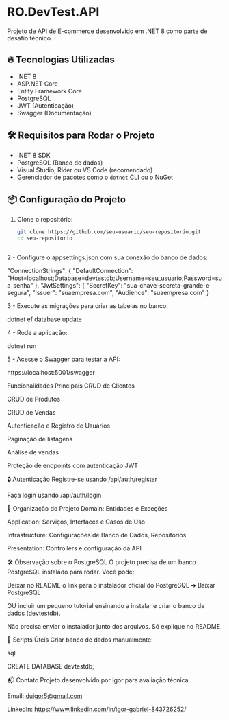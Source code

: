 # RO.DevTest.API

Projeto de API de E-commerce desenvolvido em .NET 8 como parte de desafio técnico.

## 🔥 Tecnologias Utilizadas
- .NET 8
- ASP.NET Core
- Entity Framework Core
- PostgreSQL
- JWT (Autenticação)
- Swagger (Documentação)

## 🛠️ Requisitos para Rodar o Projeto
- .NET 8 SDK
- PostgreSQL (Banco de dados)
- Visual Studio, Rider ou VS Code (recomendado)
- Gerenciador de pacotes como o `dotnet` CLI ou o NuGet

## 📦 Configuração do Projeto

1. Clone o repositório:
   ```bash
   git clone https://github.com/seu-usuario/seu-repositorio.git
   cd seu-repositorio



2 - Configure o appsettings.json com sua conexão do banco de dados:

"ConnectionStrings": {
  "DefaultConnection": "Host=localhost;Database=devtestdb;Username=seu_usuario;Password=sua_senha"
},
"JwtSettings": {
  "SecretKey": "sua-chave-secreta-grande-e-segura",
  "Issuer": "suaempresa.com",
  "Audience": "suaempresa.com"
}

3 - Execute as migrações para criar as tabelas no banco:

dotnet ef database update

4 - Rode a aplicação:

dotnet run

5 - Acesse o Swagger para testar a API:

https://localhost:5001/swagger


Funcionalidades Principais
CRUD de Clientes

CRUD de Produtos

CRUD de Vendas

Autenticação e Registro de Usuários

Paginação de listagens

Análise de vendas

Proteção de endpoints com autenticação JWT

🔒 Autenticação
Registre-se usando /api/auth/register

Faça login usando /api/auth/login

📂 Organização do Projeto
Domain: Entidades e Exceções

Application: Serviços, Interfaces e Casos de Uso

Infrastructure: Configurações de Banco de Dados, Repositórios

Presentation: Controllers e configuração da API

🛠️ Observação sobre o PostgreSQL
O projeto precisa de um banco PostgreSQL instalado para rodar.
Você pode:

Deixar no README o link para o instalador oficial do PostgreSQL ➔ Baixar PostgreSQL

OU incluir um pequeno tutorial ensinando a instalar e criar o banco de dados (devtestdb).

Não precisa enviar o instalador junto dos arquivos. Só explique no README.

📑 Scripts Úteis
Criar banco de dados manualmente:

sql

CREATE DATABASE devtestdb;

📬 Contato
Projeto desenvolvido por Igor para avaliação técnica.

Email: duigor5@gmail.com

LinkedIn: https://www.linkedin.com/in/igor-gabriel-843726252/
